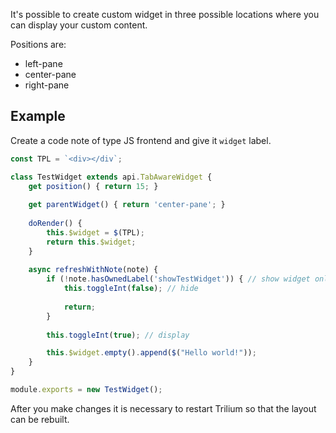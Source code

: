 It's possible to create custom widget in three possible locations where you can display your custom content.

Positions are:

* left-pane
* center-pane
* right-pane

## Example

Create a code note of type JS frontend and give it `widget` label.

```javascript
const TPL = `<div></div`;

class TestWidget extends api.TabAwareWidget {
    get position() { return 15; }
    
    get parentWidget() { return 'center-pane'; }
    
    doRender() {
        this.$widget = $(TPL);
        return this.$widget;
    }
    
    async refreshWithNote(note) {
        if (!note.hasOwnedLabel('showTestWidget')) { // show widget only on notes with this label
            this.toggleInt(false); // hide
            
            return;
        }
        
        this.toggleInt(true); // display

        this.$widget.empty().append($("Hello world!"));
    }
}

module.exports = new TestWidget();
```

After you make changes it is necessary to restart Trilium so that the layout can be rebuilt.